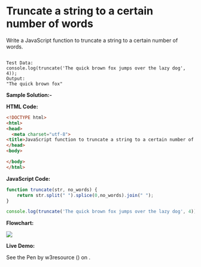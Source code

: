 # Truncate a string to a certain number of words

Write a JavaScript function to truncate a string to a certain number of words.

```

Test Data:
console.log(truncate('The quick brown fox jumps over the lazy dog', 4));
Output: 
"The quick brown fox"
```

**Sample Solution:-**

**HTML Code:**

```html
<!DOCTYPE html>
<html>
<head>
  <meta charset="utf-8">
<title>JavaScript function to truncate a string to a certain number of words</title>
</head>
<body>

</body>
</html>

```

**JavaScript Code:**

```js
function truncate(str, no_words) {
    return str.split(" ").splice(0,no_words).join(" ");
}

console.log(truncate('The quick brown fox jumps over the lazy dog', 4));

```

**Flowchart:**

![](https://www.w3resource.com/w3r_images/javascript-string-exercise-24.png)  

**Live Demo:**

<section class="expand-codepen"><p data-height="380" data-theme-id="0" data-slug-hash="jGLepN" data-default-tab="js,result" data-user="w3resource" data-embed-version="2" data-pen-title="JavaScript - common-editor-exercises" data-editable="true" class="codepen">See the Pen by w3resource () on .</p><codepen></codepen></section>